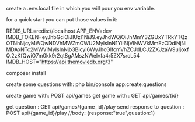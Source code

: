 create a .env.local file in which you will pour you env variable.

for a quick start you can put those values in it:

REDIS_URL=redis://localhost
APP_ENV=dev
IMDB_TOKEN=eyJhbGciOiJIUzI1NiJ9.eyJhdWQiOiJhMmY3ZGUxYTRkYTQzOTNhNjcyMWQwNDVhMWZmOWU2MyIsInN1YiI6IjVlNWVkMmEzODdlNjNlMDAxNTc2MWVlMyIsInNjb3BlcyI6WyJhcGlfcmVhZCJdLCJ2ZXJzaW9uIjoxfQ.2zKfQwiO7m0kk9r2qt8gAMszNWelvfa4r5ZX7sroL54
IMDB_HOST="https://api.themoviedb.org/3"

composer install

create some questions with: php bin/console app:create:questions

create game with: POST api/games
get game with : GET api/games/{id}

get question : GET api/games/{game_id}/play
send response to question : POST api/{game_id}/play //body: {response:"true",question:1}
